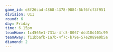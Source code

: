 ```yaml
---
game_id: e8f26cad-4868-4378-9884-5bf6fcf3f951
division: U11
round: 6
day: Friday
time: 6.15pm
teamHome: 1c4565e1-731a-4fc5-8067-ddd18d401c99
teamAway: f11bbafb-1a7b-4f7c-b79e-57e2089e9b5a
diamond: 2
---
```

